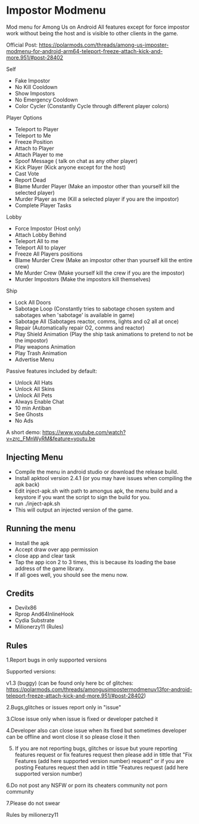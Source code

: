 # Impostor Modmenu
Mod menu for Among Us on Android
All features except for force impostor work without being the host and is visible to other clients in the game.

Official Post: https://polarmods.com/threads/among-us-imposter-modmenu-for-android-arm64-teleport-freeze-attach-kick-and-more.951/#post-28402

Self
- Fake Impostor
- No Kill Cooldown
- Show Impostors
- No Emergency Cooldown
- Color Cycler (Constantly Cycle through different player colors)

Player Options
- Teleport to Player
- Teleport to Me
- Freeze Position
- Attach to Player
- Attach Player to me
- Spoof Message ( talk on chat as any other player)
- Kick Player (Kick anyone except for the host)
- Cast Vote
- Report Dead
- Blame Murder Player (Make an impostor other than yourself kill the selected player)
- Murder Player as me (Kill a selected player if you are the impostor)
- Complete Player Tasks

Lobby
- Force Impostor (Host only)
- Attach Lobby Behind
- Teleport All to me
- Teleport All to player
- Freeze All Players positions
- Blame Murder Crew (Make an impostor other than yourself kill the entire crew)
- Me Murder Crew (Make yourself kill the crew if you are the impostor)
- Murder Impostors (Make the impostors kill themselves)

Ship
- Lock All Doors
- Sabotage Loop (Constantly tries to sabotage chosen system and sabotages when 'sabotage' is available in game)
- Sabotage All (Sabotages reactor, comms, lights and o2 all at once)
- Repair (Automatically repair O2, comms and reactor)
- Play Shield Animation (Play the ship task animations to pretend to not be the impostor)
- Play weapons Animation
- Play Trash Animation
- Advertise Menu


Passive features included by default:
- Unlock All Hats
- Unlock All Skins
- Unlock All Pets
- Always Enable Chat
- 10 min Antiban
- See Ghosts
- No Ads

A short demo: https://www.youtube.com/watch?v=zrc_FMnWyRM&feature=youtu.be

## Injecting Menu
- Compile the menu in android studio or download the release build.
- Install apktool version 2.4.1 (or you may have issues when compiling the apk back)
- Edit inject-apk.sh with path to amongus apk, the menu build and a keystore if you want the script to sign the build for you.
- run ./inject-apk.sh
- This will output an injected version of the game.

## Running the menu
- Install the apk
- Accept draw over app permission
- close app and clear task
- Tap the app icon 2 to 3 times, this is because its loading the base address of the game library.
- If all goes well, you should see the menu now.

## Credits
- Devilx86
- Rprop And64InlineHook
- Cydia Substrate 
- Milionerzy11 (Rules)

## Rules 
1.Report bugs in only supported versions 

Supported versions:

v1.3 (buggy) (can be found only here bc of glitches: https://polarmods.com/threads/amongusimpostermodmenuv13for-android-teleport-freeze-attach-kick-and-more.951/#post-28402)

2.Bugs,glitches or issues report only in "issue"

3.Close issue only when issue is fixed or developer patched it

4.Developer also can close issue when its fixed but sometimes developer can be offline and wont close it so please close it then 



5. If you are not reporting bugs, glitches or issue but youre reporting features request or fix features request then please add in tittle that "Fix Features (add here supported version number) request" or if you 
are posting Features request then add in tittle "Features request (add here supported version number)



6.Do not post any NSFW or porn its cheaters community not porn community 

7.Please do not swear 

Rules by milionerzy11
